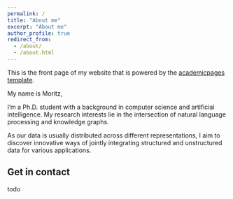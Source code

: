 ```yaml
---
permalink: /
title: "About me"
excerpt: "About me"
author_profile: true
redirect_from: 
  - /about/
  - /about.html
---
```


This is the front page of my website that is powered by the [academicpages template](https://github.com/academicpages/academicpages.github.io).

My name is Moritz,

I’m a Ph.D. student with a background in computer science and artificial intelligence. My research interests lie in the intersection of natural language processing and knowledge graphs.

As our data is usually distributed across different representations, I aim to discover innovative ways of jointly integrating structured and unstructured data for various applications.



Get in contact
------
todo